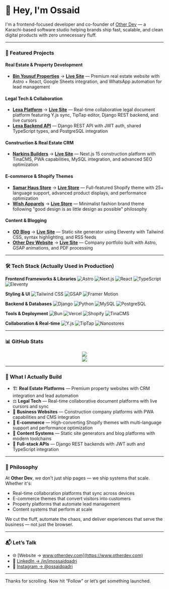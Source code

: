 # 👋 Hey, I'm Ossaid

I'm a frontend-focused developer and co-founder of [Other Dev](https://www.otherdev.com) — a Karachi-based software studio helping brands ship fast, scalable, and clean digital products with zero unnecessary fluff.

---

### 🚀 Featured Projects

#### **Real Estate & Property Development**
- **[Bin Yousuf Properties](https://github.com/imossaidqadri/Bin_yousuf)** → **[Live Site](https://www.binyousufgroup.com)** — Premium real estate website with Astro + React, Google Sheets integration, and WhatsApp automation for lead management

#### **Legal Tech & Collaboration**
- **[Lexa Platform](https://github.com/imossaidqadri/lexa-history-reset)** → **[Live Site](https://lexa.lawyer.com)** — Real-time collaborative legal document platform featuring Y.js sync, TipTap editor, Django REST backend, and live cursors
- **[Lexa Backend API](https://github.com/imossaidqadri/lexa-backend)** — Django REST API with JWT auth, shared TypeScript types, and PostgreSQL integration

#### **Construction & Real Estate CRM**
- **[Narkins Builders](https://github.com/imossaidqadri/narkins-builders)** → **[Live Site](https://narkinsbuilders.com)** — Next.js 15 construction platform with TinaCMS, PWA capabilities, MySQL integration, and advanced SEO optimization

#### **E-commerce & Shopify Themes**
- **[Samar Haus Store](https://github.com/imossaidqadri/samarhaus-v2)** → **[Live Store](https://samar-haus.com)** — Full-featured Shopify theme with 25+ language support, advanced product displays, and performance optimization
- **[Wish Apparels](https://github.com/imossaidqadri/wish-apparels-winter-24)** → **[Live Store](https://www.wishapparels.com)** — Minimalist fashion brand theme following "good design is as little design as possible" philosophy

#### **Content & Blogging**
- **[OD Blog](https://github.com/imossaidqadri/od-blog-11ty)** → **[Live Site](https://research.otherdev.com)** — Static site generator using Eleventy with Tailwind CSS, syntax highlighting, and RSS feeds
- **[Other Dev Website](https://github.com/imossaidqadri/otherdev-web)** → **[Live Site](https://www.otherdev.com)** — Company portfolio built with Astro, GSAP animations, and PDF processing

---

### 🛠 Tech Stack (Actually Used in Production)

**Frontend Frameworks & Libraries**
![Astro](https://img.shields.io/badge/Astro-FF5D01?style=flat-square&logo=astro&logoColor=fff)
![Next.js](https://img.shields.io/badge/Next.js-000000?style=flat-square&logo=next.js)
![React](https://img.shields.io/badge/React-61DAFB?style=flat-square&logo=react&logoColor=000)
![TypeScript](https://img.shields.io/badge/TypeScript-3178C6?style=flat-square&logo=typescript&logoColor=fff)
![Eleventy](https://img.shields.io/badge/Eleventy-000000?style=flat-square&logo=eleventy&logoColor=fff)

**Styling & UI**
![Tailwind CSS](https://img.shields.io/badge/Tailwind-38B2AC?style=flat-square&logo=tailwind-css&logoColor=fff)
![GSAP](https://img.shields.io/badge/GSAP-88CE02?style=flat-square&logo=greensock&logoColor=fff)
![Framer Motion](https://img.shields.io/badge/Framer_Motion-0055FF?style=flat-square&logo=framer&logoColor=fff)

**Backend & Databases**
![Django](https://img.shields.io/badge/Django-092E20?style=flat-square&logo=django&logoColor=fff)
![Python](https://img.shields.io/badge/Python-3776AB?style=flat-square&logo=python&logoColor=fff)
![MySQL](https://img.shields.io/badge/MySQL-4479A1?style=flat-square&logo=mysql&logoColor=fff)
![PostgreSQL](https://img.shields.io/badge/PostgreSQL-336791?style=flat-square&logo=postgresql&logoColor=fff)

**Tools & Deployment**
![Bun](https://img.shields.io/badge/Bun-000000?style=flat-square&logo=bun&logoColor=fff)
![Vercel](https://img.shields.io/badge/Vercel-000000?style=flat-square&logo=vercel&logoColor=fff)
![Shopify](https://img.shields.io/badge/Shopify-7AB55C?style=flat-square&logo=shopify&logoColor=fff)
![TinaCMS](https://img.shields.io/badge/TinaCMS-EC4815?style=flat-square&logo=tinacms&logoColor=fff)

**Collaboration & Real-time**
![Y.js](https://img.shields.io/badge/Y.js-FF6B6B?style=flat-square)
![TipTap](https://img.shields.io/badge/TipTap-000000?style=flat-square)
![Nanostores](https://img.shields.io/badge/Nanostores-FF4154?style=flat-square)

---

### 📊 GitHub Stats

<p align="center">
  <img src="https://github-readme-stats-eight-theta.vercel.app/api?username=imossaidqadri&show_icons=true&theme=tokyonight&hide_border=true" />
  <br />
  <img src="https://github-readme-stats-eight-theta.vercel.app/api/top-langs/?username=imossaidqadri&layout=compact&theme=tokyonight&hide_border=true" />
</p>

---

### 💼 What I Actually Build

- 🏗️ **Real Estate Platforms** — Premium property websites with CRM integration and lead automation
- ⚖️ **Legal Tech** — Real-time collaborative document platforms with live cursors and sync
- 🏢 **Business Websites** — Construction company platforms with PWA capabilities and CMS integration  
- 🛒 **E-commerce** — High-converting Shopify themes with multi-language support and performance optimization
- 📝 **Content Systems** — Static site generators and blog platforms with modern toolchains
- 🔧 **Full-stack APIs** — Django REST backends with JWT auth and TypeScript integration

---

### 🧠 Philosophy

At **Other Dev**, we don't just ship pages — we ship systems that scale. Whether it's:

- Real-time collaboration platforms that sync across devices  
- E-commerce themes that convert visitors into customers  
- Property platforms that automate lead management  
- Content systems that perform at scale  

We cut the fluff, automate the chaos, and deliver experiences that serve the business — not just the browser.

---

### 📬 Let’s Talk

- 🌐 [Website → www.otherdev.com](https://www.otherdev.com)  
- 💼 [LinkedIn → /in/imossaidqadri](https://www.linkedin.com/in/imossaidqadri)  
- 📸 [Instagram → @ossaidqadri](https://www.instagram.com/ossaidqadri)  

---

Thanks for scrolling. Now hit “Follow” or let’s get something launched.
